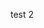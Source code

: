 test 2

<!-- REACT WEATHER APP (on desktop)
CS1 -> REACT-APPS -> REACTWEATHER APP -->

<!-- for heroku - git push heroku master -->
